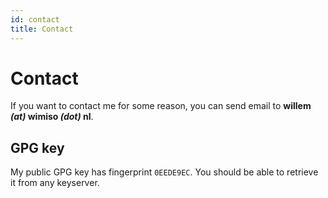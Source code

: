 ```yaml
---
id: contact
title: Contact
---
```


Contact
=======

If you want to contact me for some reason, you can send email to **willem *(at)* wimiso *(dot)* nl**.

GPG key
-------

My public GPG key has fingerprint <code>0EEDE9EC</code>. You should be able to retrieve it from any keyserver.
